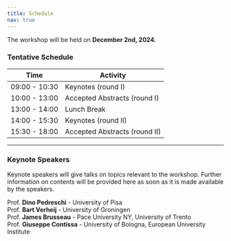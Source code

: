 ```yaml
---
title: Schedule
nav: true
---
```

The workshop will be held on **December 2nd, 2024.** 


### Tentative Schedule


| Time               | Activity                          |
|--------------------|-----------------------------------|
| 09:00 - 10:30      | Keynotes (round I)                |
| 10:00 - 13:00      | Accepted Abstracts (round I)      |
| 13:00 - 14:00      | Lunch Break                       |
| 14:00 - 15:30      | Keynotes (round II)               |
| 15:30 - 18:00      | Accepted Abstracts (round II)     |

---


### Keynote Speakers
Keynote speakers will give talks on topics relevant to the workshop. Further information on contents will be provided here as soon as it is made available by the speakers.

Prof. **Dino Pedreschi** - University of Pisa<br>
Prof. **Bart Verheij** - University of Groningen<br>
Prof. **James Brusseau** - Pace University NY, University of Trento<br>
Prof. **Giuseppe Contissa** - University of Bologna, European University Institute